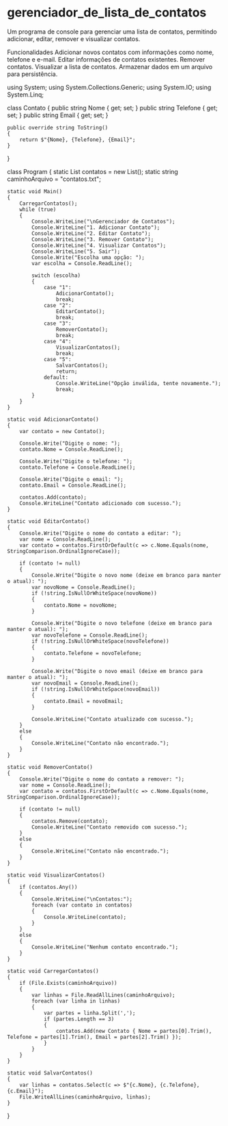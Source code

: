 # gerenciador_de_lista_de_contatos

Um programa de console para gerenciar uma lista de contatos, permitindo adicionar, editar, remover e visualizar contatos.

Funcionalidades
Adicionar novos contatos com informações como nome, telefone e e-mail.
Editar informações de contatos existentes.
Remover contatos.
Visualizar a lista de contatos.
Armazenar dados em um arquivo para persistência.

using System;
using System.Collections.Generic;
using System.IO;
using System.Linq;

class Contato
{
    public string Nome { get; set; }
    public string Telefone { get; set; }
    public string Email { get; set; }

    public override string ToString()
    {
        return $"{Nome}, {Telefone}, {Email}";
    }
}

class Program
{
    static List<Contato> contatos = new List<Contato>();
    static string caminhoArquivo = "contatos.txt";

    static void Main()
    {
        CarregarContatos();
        while (true)
        {
            Console.WriteLine("\nGerenciador de Contatos");
            Console.WriteLine("1. Adicionar Contato");
            Console.WriteLine("2. Editar Contato");
            Console.WriteLine("3. Remover Contato");
            Console.WriteLine("4. Visualizar Contatos");
            Console.WriteLine("5. Sair");
            Console.Write("Escolha uma opção: ");
            var escolha = Console.ReadLine();

            switch (escolha)
            {
                case "1":
                    AdicionarContato();
                    break;
                case "2":
                    EditarContato();
                    break;
                case "3":
                    RemoverContato();
                    break;
                case "4":
                    VisualizarContatos();
                    break;
                case "5":
                    SalvarContatos();
                    return;
                default:
                    Console.WriteLine("Opção inválida, tente novamente.");
                    break;
            }
        }
    }

    static void AdicionarContato()
    {
        var contato = new Contato();

        Console.Write("Digite o nome: ");
        contato.Nome = Console.ReadLine();

        Console.Write("Digite o telefone: ");
        contato.Telefone = Console.ReadLine();

        Console.Write("Digite o email: ");
        contato.Email = Console.ReadLine();

        contatos.Add(contato);
        Console.WriteLine("Contato adicionado com sucesso.");
    }

    static void EditarContato()
    {
        Console.Write("Digite o nome do contato a editar: ");
        var nome = Console.ReadLine();
        var contato = contatos.FirstOrDefault(c => c.Nome.Equals(nome, StringComparison.OrdinalIgnoreCase));

        if (contato != null)
        {
            Console.Write("Digite o novo nome (deixe em branco para manter o atual): ");
            var novoNome = Console.ReadLine();
            if (!string.IsNullOrWhiteSpace(novoNome))
            {
                contato.Nome = novoNome;
            }

            Console.Write("Digite o novo telefone (deixe em branco para manter o atual): ");
            var novoTelefone = Console.ReadLine();
            if (!string.IsNullOrWhiteSpace(novoTelefone))
            {
                contato.Telefone = novoTelefone;
            }

            Console.Write("Digite o novo email (deixe em branco para manter o atual): ");
            var novoEmail = Console.ReadLine();
            if (!string.IsNullOrWhiteSpace(novoEmail))
            {
                contato.Email = novoEmail;
            }

            Console.WriteLine("Contato atualizado com sucesso.");
        }
        else
        {
            Console.WriteLine("Contato não encontrado.");
        }
    }

    static void RemoverContato()
    {
        Console.Write("Digite o nome do contato a remover: ");
        var nome = Console.ReadLine();
        var contato = contatos.FirstOrDefault(c => c.Nome.Equals(nome, StringComparison.OrdinalIgnoreCase));

        if (contato != null)
        {
            contatos.Remove(contato);
            Console.WriteLine("Contato removido com sucesso.");
        }
        else
        {
            Console.WriteLine("Contato não encontrado.");
        }
    }

    static void VisualizarContatos()
    {
        if (contatos.Any())
        {
            Console.WriteLine("\nContatos:");
            foreach (var contato in contatos)
            {
                Console.WriteLine(contato);
            }
        }
        else
        {
            Console.WriteLine("Nenhum contato encontrado.");
        }
    }

    static void CarregarContatos()
    {
        if (File.Exists(caminhoArquivo))
        {
            var linhas = File.ReadAllLines(caminhoArquivo);
            foreach (var linha in linhas)
            {
                var partes = linha.Split(',');
                if (partes.Length == 3)
                {
                    contatos.Add(new Contato { Nome = partes[0].Trim(), Telefone = partes[1].Trim(), Email = partes[2].Trim() });
                }
            }
        }
    }

    static void SalvarContatos()
    {
        var linhas = contatos.Select(c => $"{c.Nome}, {c.Telefone}, {c.Email}");
        File.WriteAllLines(caminhoArquivo, linhas);
    }
}
